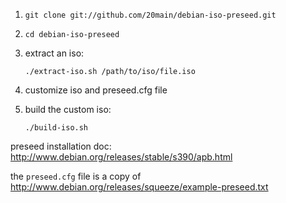 1. `git clone git://github.com/20main/debian-iso-preseed.git`

2. `cd debian-iso-preseed`

3. extract an iso:

	`./extract-iso.sh /path/to/iso/file.iso`

4. customize iso and preseed.cfg file

5. build the custom iso:

	`./build-iso.sh`

preseed installation doc: http://www.debian.org/releases/stable/s390/apb.html

the `preseed.cfg` file is a copy of http://www.debian.org/releases/squeeze/example-preseed.txt
